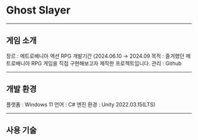 # Ghost Slayer
--------------

## 게임 소개

장르 : 메트로배니아 액션 RPG
개발기간 (2024.06.10 → 2024.09
목적  : 즐겨했던 메트로배니아 RPG 게임을 직접 구현해보고자 제작한 프로젝트입니다.
관리 : Github

------------

## 개발 환경
플랫폼 : Windows 11
언어 : C#
엔진 환경 : Unity 2022.03.15(LTS)

--------------

## 사용 기술

